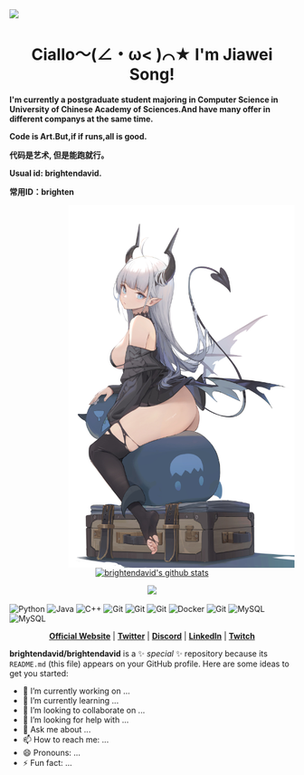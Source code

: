 <img align='up' src=http://img9.vilipix.com/picture/pages/original/2023/04/06/12/107610385_p0.jpg width='1000px'>

<h1 align="center">
    <strong>
        Ciallo～(∠・ω< )⌒★ I'm Jiawei Song!
    </strong>
</h1>
<p align="left">
    <strong>
        I'm currently a postgraduate student majoring
        in Computer Science in University of Chinese Academy of Sciences.And have many offer in different companys at the same time.
    </strong>
</p>

<p align="left">
    <strong>
        Code is Art.But,if if runs,all is good.
    </strong>
</p>

<p align="left">
    <strong>
        代码是艺术,
        但是能跑就行。
    </strong>
</p>
<p align="left">
    <strong>
        Usual id: brightendavid.
    </strong>
</p>
<p align="left">
    <strong>
        常用ID：brighten
    </strong>
</p>
<img align='right' src="banner.jpg" width='400px'>


<p align="center">
    <a href="https://github.com/brightendavid">
        <img src="https://github-readme-stats-one-bice.vercel.app/api/top-langs/?username=brightendavid&layout=compact&exclude_repo=brightendavid.github.io&hide_border=true&langs_count=10&theme=buefy" alt="brightendavid's github stats">
    </a>
</p>
<p align="center">
    <img src='https://github-readme-stats.vercel.app/api?username=brightendavid&hide_border=true&show_icons=true&theme=buefy&icon_color=7957d5' width='400px'>
</p>

<p align="left">
    <img src="https://img.shields.io/badge/-Python-black?style=flat-square&logo=Python" alt="Python">
    <img src="https://img.shields.io/badge/-java-black?style=flat-square&logo=Java" alt="Java">
    <img src="https://img.shields.io/badge/-C++-black?style=flat-square&logo=C" alt="C++">
    <img src="https://img.shields.io/badge/-PyTorch-black?style=flat-square&logo=PyTorch" alt="Git">
    <img src="https://img.shields.io/badge/-OpenCV-black?style=flat-square&logo=OpenCV" alt="Git">
    <img src="https://img.shields.io/badge/-Django-black?style=flat-square&logo=Django" alt="Git">
    <img src="https://img.shields.io/badge/-Docker-black?style=flat-square&logo=Docker" alt="Docker">
    <img src="https://img.shields.io/badge/-Git-black?style=flat-square&logo=Git" alt="Git">
    <img src="https://img.shields.io/badge/-MySQL-black?style=flat-square&logo=MySql" alt="MySQL">
    <img src="https://img.shields.io/badge/-Linux-black?style=flat-square&logo=Linux" alt="MySQL">
</p>



<p align="center">
  <strong><a href="">Official Website</a></strong> |
  <strong><a href="">Twitter</a></strong> |
  <strong><a href="">Discord</a></strong> |
  <strong><a href="">LinkedIn</a></strong> |
  <strong><a href="">Twitch</a></strong>
</p>



**brightendavid/brightendavid** is a ✨ _special_ ✨ repository because its `README.md` (this file) appears on your GitHub profile.
Here are some ideas to get you started:

- 🔭 I’m currently working on ...
- 🌱 I’m currently learning ...
- 👯 I’m looking to collaborate on ...
- 🤔 I’m looking for help with ...
- 💬 Ask me about ...
- 📫 How to reach me: ...
- 😄 Pronouns: ...
- ⚡ Fun fact: ...

